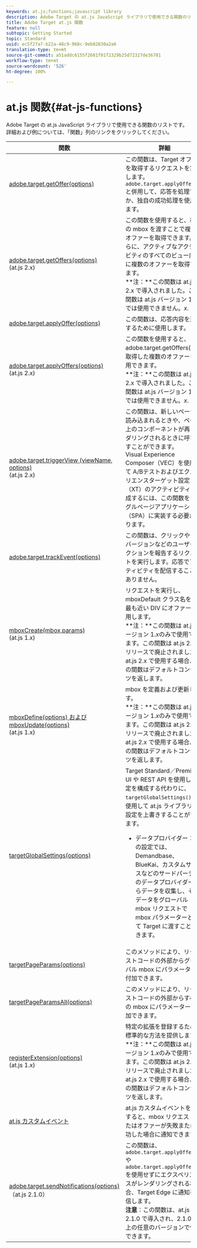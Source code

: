 ```yaml
---
keywords: at.js;functions;javascript library
description: Adobe Target の at.js JavaScript ライブラリで使用できる関数のリストです。
title: Adobe Target at.js 関数
feature: null
subtopic: Getting Started
topic: Standard
uuid: ec5f27a7-b22a-48c9-968c-9eb02830a2a6
translation-type: tm+mt
source-git-commit: a51addc6155f2681f01f2329b25d72327de36701
workflow-type: tm+mt
source-wordcount: '526'
ht-degree: 100%

---
```



# at.js 関数{#at-js-functions}

Adobe Target の at.js JavaScript ライブラリで使用できる関数のリストです。詳細および例については、「関数」列のリンクをクリックしてください。

| 関数 | 詳細 |
| --- | --- | 
| [adobe.target.getOffer(options)](/help/c-implementing-target/c-implementing-target-for-client-side-web/adobe-target-getoffer.md) | この関数は、Target オファーを取得するリクエストを実行します。`adobe.target.applyOffer()` と併用して、応答を処理するか、独自の成功処理を使用します。 |
| [adobe.target.getOffers(options)](/help/c-implementing-target/c-implementing-target-for-client-side-web/adobe-target-getoffers-atjs-2.md)<br>(at.js 2.x) | この関数を使用すると、複数の mbox を渡すことで複数のオファーを取得できます。さらに、アクティブなアクティビティのすべてのビュー向けに複数のオファーを取得できます。<br>**注：**この関数は at.js. 2.x で導入されました。この関数は at.js バージョン 1.x では使用できません。*x*. |
| [adobe.target.applyOffer(options)](/help/c-implementing-target/c-implementing-target-for-client-side-web/adobe-target-applyoffer.md) | この関数は、応答内容を適用するために使用します。 |
| [adobe.target.applyOffers(options)](/help/c-implementing-target/c-implementing-target-for-client-side-web/adobe-target-applyoffers-atjs-2.md)<br>(at.js 2.x) | この関数を使用すると、adobe.target.getOffers(). で取得した複数のオファーを適用できます。<br>**注：**この関数は at.js. 2.x で導入されました。この関数は at.js バージョン 1.x では使用できません。*x*. |
| [adobe.target.triggerView (viewName, options)](/help/c-implementing-target/c-implementing-target-for-client-side-web/adobe-target-triggerview-atjs-2.md)<br>(at.js 2.x) | この関数は、新しいページが読み込まれるときや、ページ上のコンポーネントが再レンダリングされるときに呼び出すことができます。<br> Visual Experience Composer（VEC）を使用して A/Bテストおよびエクスペリエンスターゲット設定（XT）のアクティビティを作成するには、この関数をシングルページアプリケーション（SPA）に実装する必要があります。 |
| [adobe.target.trackEvent(options)](/help/c-implementing-target/c-implementing-target-for-client-side-web/adobe-target-trackevent.md) | この関数は、クリックやコンバージョンなどのユーザーアクションを報告するリクエストを実行します。応答でアクティビティを配信することはありません。 |
| [mboxCreate(mbox,params)](/help/c-implementing-target/c-implementing-target-for-client-side-web/mboxcreate-atjs.md)<br>(at.js 1.x) | リクエストを実行し、mboxDefault クラス名を持つ最も近い DIV にオファーを適用します。<br>**注：**この関数は at.js バージョン 1.*x*のみで使用できます。この関数は at.js 2.x のリリースで廃止されました。at.js 2.x で使用する場合、この関数はデフォルトコンテンツを返します。 |
| [mboxDefine(options) および mboxUpdate(options)](/help/c-implementing-target/c-implementing-target-for-client-side-web/mboxdefine-mboxupdate-atjs-1x.md)<br>(at.js 1.x) | mbox を定義および更新します。<br>**注：**この関数は at.js バージョン 1.*x*のみで使用できます。この関数は at.js 2.x のリリースで廃止されました。at.js 2.x で使用する場合、この関数はデフォルトコンテンツを返します。 |
| [targetGlobalSettings(options)](/help/c-implementing-target/c-implementing-target-for-client-side-web/targetgobalsettings.md) | Target Standard／Premium UI や REST API を使用して設定を構成する代わりに、`targetGlobalSettings()` を使用して at.js ライブラリで設定を上書きすることができます。<ul><li>データプロバイダー：この設定では、Demandbase、BlueKai、カスタムサービスなどのサードパーティのデータプロバイダーからデータを収集し、そのデータをグローバル mbox リクエストで mbox パラメーターとして Target に渡すことができます。</li></ul> |
| [targetPageParams(options)](/help/c-implementing-target/c-implementing-target-for-client-side-web/targetpageparams.md) | このメソッドにより、リクエストコードの外部からグローバル mbox にパラメーターを付加できます。 |
| [targetPageParamsAll(options)](/help/c-implementing-target/c-implementing-target-for-client-side-web/targetpageparamsall.md) | このメソッドにより、リクエストコードの外部からすべての mbox にパラメーターを付加できます。 |
| [registerExtension(options)](/help/c-implementing-target/c-implementing-target-for-client-side-web/registerextension-atjs-1x.md)<br>(at.js 1.x) | 特定の拡張を登録するための標準的な方法を提供します。<br>**注：**この関数は at.js バージョン 1.*x*のみで使用できます。この関数は at.js 2.x のリリースで廃止されました。at.js 2.x で使用する場合、この関数はデフォルトコンテンツを返します。 |
| [at.js カスタムイベント](/help/c-implementing-target/c-implementing-target-for-client-side-web/atjs-custom-events.md) | at.js カスタムイベントを使用すると、mbox リクエストまたはオファーが失敗または成功した場合に通知できます。 |
| [adobe.target.sendNotifications(options)](/help/c-implementing-target/c-implementing-target-for-client-side-web/adobe.target.sendnotifications-atjs-21.md)<br>（at.js 2.1.0） | この関数は、`adobe.target.applyOffer()` や `adobe.target.applyOffers()` を使用せずにエクスペリエンスがレンダリングされる場合、Target Edge に通知を送信します。<br>**注意&#x200B;**：この関数は、at.js 2.1.0 で導入され、2.1.0 以上の任意のバージョンで使用できます。 |

